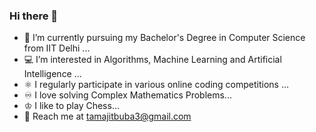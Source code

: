 ### Hi there 👋


- 👨 I’m currently pursuing my Bachelor's Degree in Computer Science from IIT Delhi ...
- 💻 I’m interested in Algorithms, Machine Learning and Artificial Intelligence ...
- ⚛️ I regularly participate in various online coding competitions ...
- ♾️ I love solving Complex Mathematics Problems...
- ♔ I like to play Chess...
- 📧 Reach me at [tamajitbuba3@gmail.com](mailto:tamajitbuba3@gmail.com)<br>
